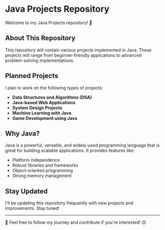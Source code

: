 # Java Projects Repository

Welcome to my Java Projects repository! 🚀 

## About This Repository
This repository will contain various projects implemented in Java. These projects will range from beginner-friendly applications to advanced problem-solving implementations.

## Planned Projects
I plan to work on the following types of projects:
- **Data Structures and Algorithms (DSA)**
- **Java-based Web Applications**
- **System Design Projects**
- **Machine Learning with Java**
- **Game Development using Java**   

## Why Java?
Java is a powerful, versatile, and widely-used programming language that is great for building scalable applications. It provides features like:
- Platform independence
- Robust libraries and frameworks
- Object-oriented programming
- Strong memory management

## Stay Updated
I'll be updating this repository frequently with new projects and improvements. Stay tuned!

---
📌 Feel free to follow my journey and contribute if you're interested! 😊
